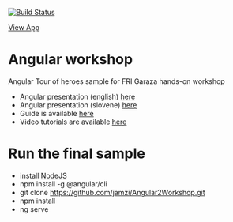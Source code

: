 [![Build Status](https://travis-ci.org/jamzi/Angular2Workshop.svg?branch=master)](https://travis-ci.org/jamzi/Angular2Workshop)

<p><a href="https://angular2workshop.firebaseapp.com/">View App</a></p>

# Angular workshop

Angular Tour of heroes sample for FRI Garaza hands-on workshop

* Angular presentation (english) [here](https://docs.google.com/presentation/d/1b_LakxG8837AF5oQTYRvpS8kE3bIryg8LwYk3i-tUhI/edit?usp=sharing)  
* Angular presentation (slovene) [here](https://docs.google.com/presentation/d/1tkJnh0PmF3lZWG_AT1CGDbLAKPhQyOO2ohUUYDM5pHc/edit?usp=sharing)  
* Guide is available [here](https://github.com/jamzi/Angular2Workshop/blob/master/GETTING_STARTED.md)
* Video tutorials are available [here](https://www.youtube.com/playlist?list=PLaux2QRFlrWym9tLsDKAkl2Eo24VDTcRZ&disable_polymer=true)

# Run the final sample 
* install [NodeJS](https://nodejs.org/en/)
* npm install -g @angular/cli
* git clone https://github.com/jamzi/Angular2Workshop.git
* npm install 
* ng serve
